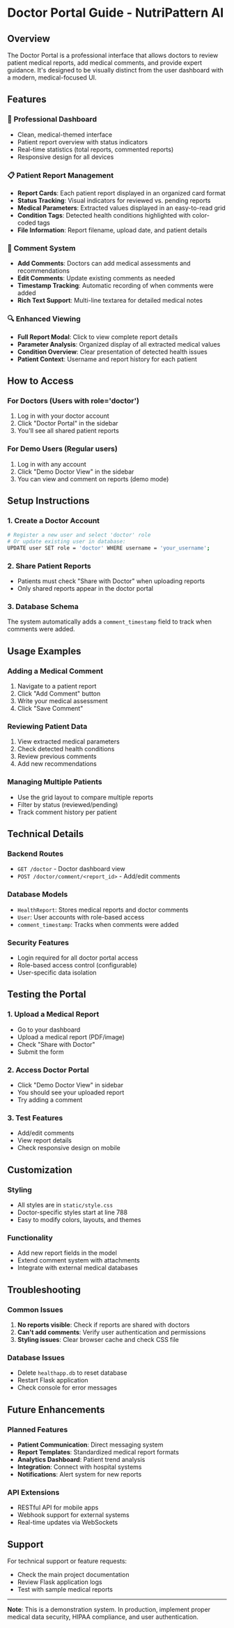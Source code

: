 # Doctor Portal Guide - NutriPattern AI

## Overview
The Doctor Portal is a professional interface that allows doctors to review patient medical reports, add medical comments, and provide expert guidance. It's designed to be visually distinct from the user dashboard with a modern, medical-focused UI.

## Features

### 🏥 **Professional Dashboard**
- Clean, medical-themed interface
- Patient report overview with status indicators
- Real-time statistics (total reports, commented reports)
- Responsive design for all devices

### 📋 **Patient Report Management**
- **Report Cards**: Each patient report displayed in an organized card format
- **Status Tracking**: Visual indicators for reviewed vs. pending reports
- **Medical Parameters**: Extracted values displayed in an easy-to-read grid
- **Condition Tags**: Detected health conditions highlighted with color-coded tags
- **File Information**: Report filename, upload date, and patient details

### 💬 **Comment System**
- **Add Comments**: Doctors can add medical assessments and recommendations
- **Edit Comments**: Update existing comments as needed
- **Timestamp Tracking**: Automatic recording of when comments were added
- **Rich Text Support**: Multi-line textarea for detailed medical notes

### 🔍 **Enhanced Viewing**
- **Full Report Modal**: Click to view complete report details
- **Parameter Analysis**: Organized display of all extracted medical values
- **Condition Overview**: Clear presentation of detected health issues
- **Patient Context**: Username and report history for each patient

## How to Access

### For Doctors (Users with role='doctor')
1. Log in with your doctor account
2. Click "Doctor Portal" in the sidebar
3. You'll see all shared patient reports

### For Demo Users (Regular users)
1. Log in with any account
2. Click "Demo Doctor View" in the sidebar
3. You can view and comment on reports (demo mode)

## Setup Instructions

### 1. Create a Doctor Account
```bash
# Register a new user and select 'doctor' role
# Or update existing user in database:
UPDATE user SET role = 'doctor' WHERE username = 'your_username';
```

### 2. Share Patient Reports
- Patients must check "Share with Doctor" when uploading reports
- Only shared reports appear in the doctor portal

### 3. Database Schema
The system automatically adds a `comment_timestamp` field to track when comments were added.

## Usage Examples

### Adding a Medical Comment
1. Navigate to a patient report
2. Click "Add Comment" button
3. Write your medical assessment
4. Click "Save Comment"

### Reviewing Patient Data
1. View extracted medical parameters
2. Check detected health conditions
3. Review previous comments
4. Add new recommendations

### Managing Multiple Patients
- Use the grid layout to compare multiple reports
- Filter by status (reviewed/pending)
- Track comment history per patient

## Technical Details

### Backend Routes
- `GET /doctor` - Doctor dashboard view
- `POST /doctor/comment/<report_id>` - Add/edit comments

### Database Models
- `HealthReport`: Stores medical reports and doctor comments
- `User`: User accounts with role-based access
- `comment_timestamp`: Tracks when comments were added

### Security Features
- Login required for all doctor portal access
- Role-based access control (configurable)
- User-specific data isolation

## Testing the Portal

### 1. Upload a Medical Report
- Go to your dashboard
- Upload a medical report (PDF/image)
- Check "Share with Doctor"
- Submit the form

### 2. Access Doctor Portal
- Click "Demo Doctor View" in sidebar
- You should see your uploaded report
- Try adding a comment

### 3. Test Features
- Add/edit comments
- View report details
- Check responsive design on mobile

## Customization

### Styling
- All styles are in `static/style.css`
- Doctor-specific styles start at line 788
- Easy to modify colors, layouts, and themes

### Functionality
- Add new report fields in the model
- Extend comment system with attachments
- Integrate with external medical databases

## Troubleshooting

### Common Issues
1. **No reports visible**: Check if reports are shared with doctors
2. **Can't add comments**: Verify user authentication and permissions
3. **Styling issues**: Clear browser cache and check CSS file

### Database Issues
- Delete `healthapp.db` to reset database
- Restart Flask application
- Check console for error messages

## Future Enhancements

### Planned Features
- **Patient Communication**: Direct messaging system
- **Report Templates**: Standardized medical report formats
- **Analytics Dashboard**: Patient trend analysis
- **Integration**: Connect with hospital systems
- **Notifications**: Alert system for new reports

### API Extensions
- RESTful API for mobile apps
- Webhook support for external systems
- Real-time updates via WebSockets

## Support

For technical support or feature requests:
- Check the main project documentation
- Review Flask application logs
- Test with sample medical reports

---

**Note**: This is a demonstration system. In production, implement proper medical data security, HIPAA compliance, and user authentication.
